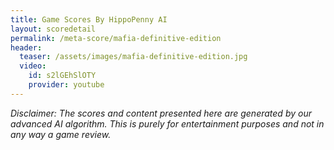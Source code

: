```yaml
---
title: Game Scores By HippoPenny AI
layout: scoredetail
permalink: /meta-score/mafia-definitive-edition
header:
  teaser: /assets/images/mafia-definitive-edition.jpg
  video:
    id: s2lGEhSlOTY
    provider: youtube
---
```

*Disclaimer: The scores and content presented here are generated by our advanced AI algorithm. This is purely for entertainment purposes and not in any way a game review.*

